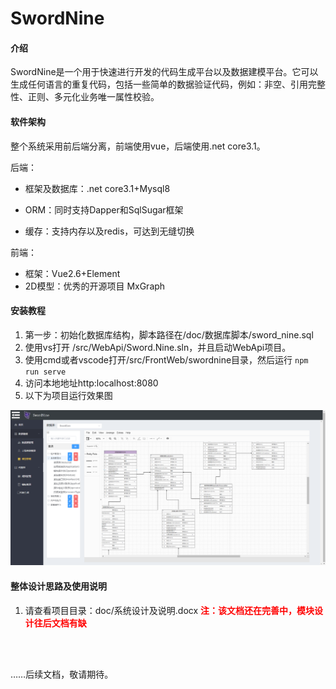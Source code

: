 # SwordNine

#### 介绍
SwordNine是一个用于快速进行开发的代码生成平台以及数据建模平台。它可以生成任何语言的重复代码，包括一些简单的数据验证代码，例如：非空、引用完整性、正则、多元化业务唯一属性校验。

#### 软件架构

整个系统采用前后端分离，前端使用vue，后端使用.net core3.1。

后端：

* 框架及数据库：.net core3.1+Mysql8<br/>

* ORM：同时支持Dapper和SqlSugar框架<br/>

* 缓存：支持内存以及redis，可达到无缝切换

前端：

* 框架：Vue2.6+Element
* 2D模型：优秀的开源项目 MxGraph

#### 安装教程

1.  第一步：初始化数据库结构，脚本路径在/doc/数据库脚本/sword_nine.sql
2.  使用vs打开 /src/WebApi/Sword.Nine.sln，并且启动WebApi项目。
3.  使用cmd或者vscode打开/src/FrontWeb/swordnine目录，然后运行 ```npm run serve```
4.  访问本地地址http:localhost:8080
5.  以下为项目运行效果图

![](./doc/项目模型效果图.png)

#### 整体设计思路及使用说明

1.  请查看项目目录：doc/系统设计及说明.docx     **<span style="color:red">注：该文档还在完善中，模块设计往后文档有缺</span>**

<br/>

<br/>

……后续文档，敬请期待。

